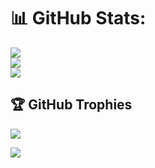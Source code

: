 # 📊 GitHub Stats:
![](https://github-readme-stats.vercel.app/api?username=DarthShelL&theme=dark&hide_border=false&include_all_commits=false&count_private=false)<br/>
![](https://github-readme-streak-stats.herokuapp.com/?user=DarthShelL&theme=dark&hide_border=false)<br/>
![](https://github-readme-stats.vercel.app/api/top-langs/?username=DarthShelL&theme=dark&hide_border=false&include_all_commits=false&count_private=false&layout=compact)

## 🏆 GitHub Trophies
![](https://github-profile-trophy.vercel.app/?username=DarthShelL&theme=radical&no-frame=true&no-bg=true&margin-w=4)

[![](https://visitcount.itsvg.in/api?id=DarthShelL&label=Profile%20Views&color=0&icon=1&pretty=false)](https://visitcount.itsvg.in)
